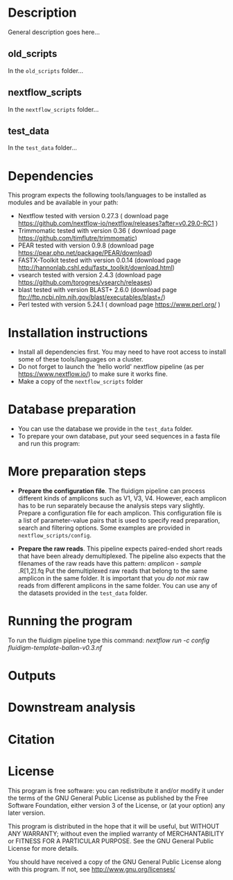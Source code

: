 # Description

General description goes here...
## old_scripts
In the `old_scripts` folder...

## nextflow_scripts
In the `nextflow_scripts` folder...

## test_data
In the `test_data` folder...

# Dependencies

This program expects the following tools/languages to be installed as modules and be available in your path:

- Nextflow        tested with version 0.27.3  ( download page https://github.com/nextflow-io/nextflow/releases?after=v0.29.0-RC1 )
- Trimmomatic     tested with version 0.36    ( download page https://github.com/timflutre/trimmomatic)
- PEAR            tested with version   0.9.8 (download page https://pear.php.net/package/PEAR/download)
- FASTX-Toolkit   tested with version  0.0.14 (download page http://hannonlab.cshl.edu/fastx_toolkit/download.html)
- vsearch         tested with version 2.4.3   (download page https://github.com/torognes/vsearch/releases)
- blast           tested with version BLAST+ 2.6.0  (download page ftp://ftp.ncbi.nlm.nih.gov/blast/executables/blast+/)
- Perl            tested with version 5.24.1  ( download page https://www.perl.org/ )

# Installation instructions

- Install all dependencies first. You may need to have root access to install some of these tools/languages on a cluster.
- Do not forget to launch the 'hello world' nextflow pipeline (as per https://www.nextflow.io/) to make sure it works fine.
- Make a copy of the  `nextflow_scripts` folder 

# Database preparation
- You can use the database we provide in the  `test_data` folder.
- To prepare your own database, put your seed sequences in a fasta file and run this program:

# More preparation steps

- <b>Prepare the configuration file</b>.
The fluidigm pipeline can process different kinds of amplicons such as V1, V3, V4. However, each amplicon has to be run separately because the analysis steps vary slightly. 
Prepare a configuration file for each amplicon. This configuration file is a list of parameter-value pairs that is used to specify read preparation, search and filtering options.  Some examples are provided in `nextflow_scripts/config`.

- <b>Prepare the raw reads</b>.
This pipeline expects paired-ended short reads that have been already demultiplexed.
The pipeline also expects that the filenames of the raw reads have this pattern: <i> amplicon </i> -  <i> sample </i> .R[1,2].fq
Put the demultiplexed raw reads that belong to the same amplicon in the same folder. 
It is important that you <i> do not mix </i> raw reads from different amplicons in the same folder. 
You can use any of the datasets provided in the  `test_data` folder.

# Running the program
To run the fluidigm pipeline type this command: <i> nextflow run -c config fluidigm-template-ballan-v0.3.nf  </i>

# Outputs

# Downstream analysis

# Citation

# License
This program is free software: you can redistribute it and/or modify it under the terms of the GNU General Public License as published by the Free Software Foundation, either version 3 of the License, or (at your option) any later version.

This program is distributed in the hope that it will be useful, but WITHOUT ANY WARRANTY; without even the implied warranty of MERCHANTABILITY or FITNESS FOR A PARTICULAR PURPOSE. See the GNU General Public License for more details.

You should have received a copy of the GNU General Public License along with this program. If not, see http://www.gnu.org/licenses/




